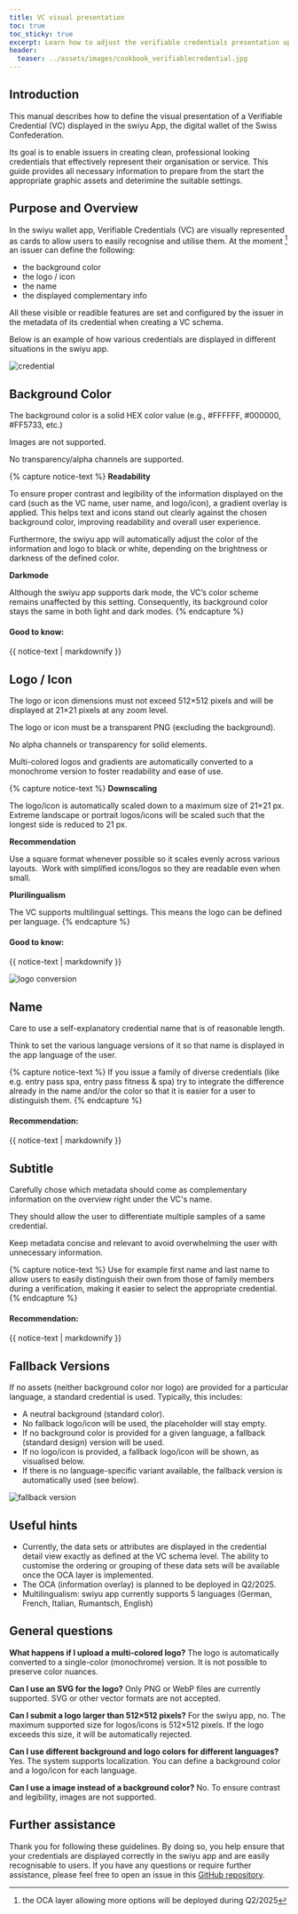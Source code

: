 ```yaml
---
title: VC visual presentation
toc: true
toc_sticky: true
excerpt: Learn how to adjust the verifiable credentials presentation upon your needs
header:
  teaser: ../assets/images/cookbook_verifiablecredential.jpg
---
```


## Introduction

This manual describes how to define the visual presentation of a Verifiable Credential (VC) displayed in the swiyu App, the digital wallet of the Swiss Confederation.

Its goal is to enable issuers in creating clean, professional looking credentials that effectively represent their organisation or service. This guide provides all necessary information to prepare from the start the appropriate graphic assets and deterimine the suitable settings. 

## Purpose and Overview 

In the swiyu wallet app, Verifiable Credentials (VC) are visually represented as cards to allow users to easily recognise and utilise them. At the moment [^1] an issuer can define the following:

[^1]: the OCA layer allowing more options will be deployed during Q2/2025

- the background color
- the logo / icon
- the name
- the displayed complementary info

All these visible or readible features are set and configured by the issuer in the metadata of its credential when creating a VC schema. 

Below is an example of how various credentials are displayed in different situations in the swiyu app.

![credential](../../assets/images/vc_credential.png)

## Background Color

The background color is a solid HEX color value (e.g., #FFFFFF, #000000, #FF5733, etc.)

Images are not supported.

No transparency/alpha channels are supported.

{% capture notice-text %}
**Readability** 

To ensure proper contrast and legibility of the information displayed on the card (such as the VC name, user name, and logo/icon), a gradient overlay is applied. This helps text and icons stand out clearly against the chosen background color, improving readability and overall user experience.

Furthermore, the swiyu app will automatically adjust the color of the information and logo to black or white, depending on the brightness or darkness of the defined color.

**Darkmode**

Although the swiyu app supports dark mode, the VC’s color scheme remains unaffected by this setting. Consequently, its background color stays the same in both light and dark modes.
{% endcapture %}

<div class="notice--info">
  <h4 class="no_toc">Good to know:</h4>
  {{ notice-text | markdownify }}
</div>

## Logo / Icon

The logo or icon dimensions must not exceed 512×512 pixels and will be displayed at 21×21 pixels at any zoom level.

The logo or icon must be a transparent PNG (excluding the background). 

No alpha channels or transparency for solid elements. 

Multi-colored logos and gradients are automatically converted to a monochrome version to foster readability and ease of use. 

{% capture notice-text %}
**Downscaling**  

The logo/icon is automatically scaled down to a maximum size of 21×21 px. Extreme landscape or portrait logos/icons will be scaled such that the longest side is reduced to 21 px.

**Recommendation**

Use a square format whenever possible so it scales evenly across various layouts. 
Work with simplified icons/logos so they are readable even when small. 

**Plurilingualism**

The VC supports multilingual settings. This means the logo can be defined per language.
{% endcapture %}

<div class="notice--info">
  <h4 class="no_toc">Good to know:</h4>
  {{ notice-text | markdownify }}
</div>

![logo conversion](../../assets/images/vc_logo_conversion.png)

## Name

Care to use a self-explanatory credential name that is of reasonable length. 

Think to set the various language versions of it so that name is displayed in the app language of the user. 

{% capture notice-text %}
If you issue a family of diverse credentials (like e.g. entry pass spa, entry pass fitness & spa) try to integrate the difference already in the name and/or the color so that it is easier for a user to distinguish them.
{% endcapture %}

<div class="notice--info">
  <h4 class="no_toc">Recommendation:</h4>
  {{ notice-text | markdownify }}
</div>


## Subtitle

Carefully chose which metadata should come as complementary information on the overview right under the VC's name.

They should allow the user to differentiate multiple samples of a same credential.

Keep metadata concise and relevant to avoid overwhelming the user with unnecessary information.

{% capture notice-text %}
Use for example first name and last name to allow users to easily distinguish their own from those of family members during a verification, making it easier to select the appropriate credential.
{% endcapture %}

<div class="notice--info">
  <h4 class="no_toc">Recommendation:</h4>
  {{ notice-text | markdownify }}
</div>

## Fallback Versions

If no assets (neither background color nor logo) are provided for a particular language, a standard credential is used. Typically, this includes:

- A neutral background (standard color).
- No fallback logo/icon will be used, the placeholder will stay empty.
- If no background color is provided for a given language, a fallback (standard design) version will be used.
- If no logo/icon is provided, a fallback logo/icon will be shown, as visualised below.
- If there is no language-specific variant available, the fallback version is automatically used (see below).

![fallback version](../../assets/images/vc_fallback_version.png)

## Useful hints

- Currently, the data sets or attributes are displayed in the credential detail view exactly as defined at the VC schema level. The ability to customise the ordering or grouping of these data sets will be available once the OCA layer is implemented.
- The OCA (information overlay) is planned to be deployed in Q2/2025.
- Multilingualism: swiyu app currently supports 5 languages (German, French, Italian, Rumantsch, English)

## General questions

**What happens if I upload a multi-colored logo?**
The logo is automatically converted to a single-color (monochrome) version. It is not possible to preserve color nuances.

**Can I use an SVG for the logo?**
Only PNG or WebP files are currently supported. SVG or other vector formats are not accepted.

**Can I submit a logo larger than 512×512 pixels?**
For the swiyu app, no. The maximum supported size for logos/icons is 512×512 pixels. If the logo exceeds this size, it will be automatically rejected.

**Can I use different background and logo colors for different languages?**
Yes. The system supports localization. You can define a background color and a logo/icon for each language.

**Can I use a image instead of a background color?**
No. To ensure contrast and legibility, images are not supported.

## Further assistance

Thank you for following these guidelines. By doing so, you help ensure that your credentials are displayed correctly in the swiyu app and are easily recognisable to users. If you have any questions or require further assistance, please feel free to open an issue in this [GitHub repository](https://github.com/swiyu-admin-ch/swiyu-admin-ch.github.io).


